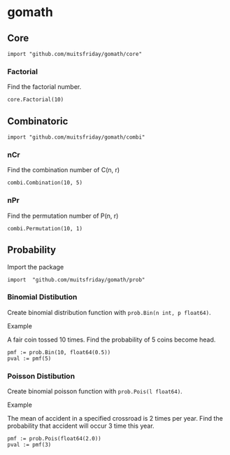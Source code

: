 # gomath


## Core

```
import "github.com/muitsfriday/gomath/core"
```

### Factorial

Find the factorial number.

```
core.Factorial(10)
```


## Combinatoric

```
import "github.com/muitsfriday/gomath/combi"
```

### nCr

Find the combination number of C(n, r)

```
combi.Combination(10, 5)
```

### nPr

Find the permutation number of P(n, r)


```
combi.Permutation(10, 1)
```


## Probability

Import the package
```
import	"github.com/muitsfriday/gomath/prob"
```

### Binomial Distibution

Create binomial distribution function with `prob.Bin(n int, p float64)`.

Example 

A fair coin tossed 10 times. Find the probability of 5 coins become head. 

```
pmf := prob.Bin(10, float64(0.5))
pval := pmf(5) 
```

### Poisson Distibution

Create binomial poisson function with `prob.Pois(l float64)`.

Example

The mean of accident in a specified crossroad is 2 times per year.
Find the probability that accident will occur 3 time this year.

```
pmf := prob.Pois(float64(2.0))
pval := pmf(3) 
```